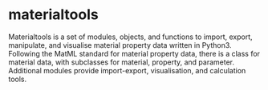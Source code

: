 materialtools
=============

Materialtools is a set of modules, objects, and functions to import, export,
manipulate, and visualise material property data written in Python3. Following
the MatML standard for material property data, there is a class for material
data, with subclasses for material, property, and parameter.
Additional modules provide import-export, visualisation, and calculation tools.
